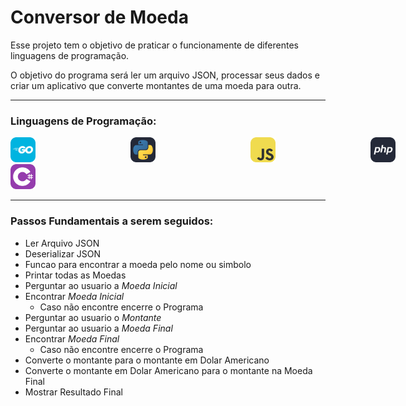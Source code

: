 # Conversor de Moeda

Esse projeto tem o objetivo de praticar o funcionamente de diferentes
linguagens de programação.

O objetivo do programa será ler um arquivo JSON, processar seus dados e
criar um aplicativo que converte montantes de uma moeda para outra.

---

### Linguagens de Programação:

<div style="width:100vw; display:grid; grid-template-columns: repeat(5,1fr);">

<a href="https://github.com/DestinyFrog/Conversor-de-Moedas-por-JSON/tree/main/go/index.go">
	<img height="40" alt="GoLang logo" src="https://raw.githubusercontent.com/tandpfun/skill-icons/main/icons/GoLang.svg"/>
</a>

<a href="https://github.com/DestinyFrog/Conversor-de-Moedas-por-JSON/tree/main/python/index.py">
	<img height="40" alt="Python logo" src="https://raw.githubusercontent.com/tandpfun/skill-icons/main/icons/Python-Dark.svg"/>
</a>

<a href="https://github.com/DestinyFrog/Conversor-de-Moedas-por-JSON/tree/main/node/index.js">
	<img height="40" alt="JavaScript logo" src="https://raw.githubusercontent.com/tandpfun/skill-icons/main/icons/JavaScript.svg"/>
</a>

<a href="https://github.com/DestinyFrog/Conversor-de-Moedas-por-JSON/tree/main/php/index.php">
	<img height="40" alt="php logo" src="https://raw.githubusercontent.com/tandpfun/skill-icons/main/icons/PHP-Dark.svg"/>
</a>

<a href="https://github.com/DestinyFrog/Conversor-de-Moedas-por-JSON/tree/main/ruby/index.rb">
	<img height="40" alt="Ruby logo" src="https://raw.githubusercontent.com/tandpfun/skill-icons/main/icons/Ruby.svg"/>
</a>

<a href="https://github.com/DestinyFrog/Conversor-de-Moedas-por-JSON/tree/main/csharp">
	<img height="40" alt="CSharp logo" src="https://raw.githubusercontent.com/tandpfun/skill-icons/main/icons/CS.svg"/>
</a>

</div>

---

### Passos Fundamentais a serem seguidos:
- Ler Arquivo JSON
- Deserializar JSON
- Funcao para encontrar a moeda pelo nome ou simbolo
- Printar todas as Moedas
- Perguntar ao usuario a *Moeda Inicial*
- Encontrar *Moeda Inicial*
	- Caso não encontre encerre o Programa
- Perguntar ao usuario o *Montante*
- Perguntar ao usuario a *Moeda Final*
- Encontrar *Moeda Final*
	- Caso não encontre encerre o Programa
- Converte o montante para o montante em Dolar Americano
- Converte o montante em Dolar Americano para o montante na Moeda Final
- Mostrar Resultado Final